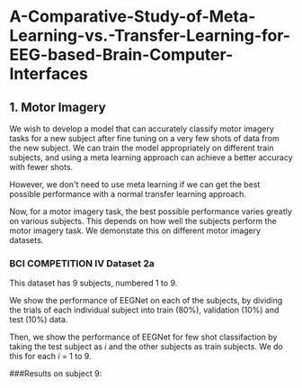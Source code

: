 # A-Comparative-Study-of-Meta-Learning-vs.-Transfer-Learning-for-EEG-based-Brain-Computer-Interfaces
## 1. Motor Imagery
We wish to develop a model that can accurately classify motor imagery tasks for a new subject after fine tuning on a very few shots of data from the new subject. We can train the model appropriately on different train subjects, and using a meta learning approach can achieve a better accuracy with fewer shots.

However, we don't need to use meta learning if we can get the best possible performance with a normal transfer learning approach.

Now, for a motor imagery task, the best possible performance varies greatly on various subjects. This depends on how well the subjects perform the motor imagery task. We demonstate this on different motor imagery datasets.
### BCI COMPETITION IV Dataset 2a
This dataset has 9 subjects, numbered 1 to 9.

We show the performance of EEGNet on each of the subjects, by dividing the trials of each individual subject into train (80%), validation (10%) and test (10%) data.

Then, we show the performance of EEGNet for few shot classifaction by taking the test subject as $i$ and the other subjects as train subjects. We do this for each $i$ = 1 to 9.

###Results on subject 9:
